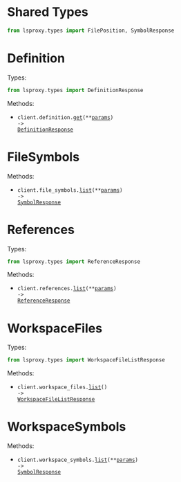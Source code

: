 # Shared Types

```python
from lsproxy.types import FilePosition, SymbolResponse
```

# Definition

Types:

```python
from lsproxy.types import DefinitionResponse
```

Methods:

- <code title="get /definition">client.definition.<a href="./src/lsproxy/resources/definition.py">get</a>(\*\*<a href="src/lsproxy/types/definition_get_params.py">params</a>) -> <a href="./src/lsproxy/types/definition_response.py">DefinitionResponse</a></code>

# FileSymbols

Methods:

- <code title="get /file-symbols">client.file_symbols.<a href="./src/lsproxy/resources/file_symbols.py">list</a>(\*\*<a href="src/lsproxy/types/file_symbol_list_params.py">params</a>) -> <a href="./src/lsproxy/types/shared/symbol_response.py">SymbolResponse</a></code>

# References

Types:

```python
from lsproxy.types import ReferenceResponse
```

Methods:

- <code title="get /references">client.references.<a href="./src/lsproxy/resources/references.py">list</a>(\*\*<a href="src/lsproxy/types/reference_list_params.py">params</a>) -> <a href="./src/lsproxy/types/reference_response.py">ReferenceResponse</a></code>

# WorkspaceFiles

Types:

```python
from lsproxy.types import WorkspaceFileListResponse
```

Methods:

- <code title="get /workspace-files">client.workspace_files.<a href="./src/lsproxy/resources/workspace_files.py">list</a>() -> <a href="./src/lsproxy/types/workspace_file_list_response.py">WorkspaceFileListResponse</a></code>

# WorkspaceSymbols

Methods:

- <code title="get /workspace-symbols">client.workspace_symbols.<a href="./src/lsproxy/resources/workspace_symbols.py">list</a>(\*\*<a href="src/lsproxy/types/workspace_symbol_list_params.py">params</a>) -> <a href="./src/lsproxy/types/shared/symbol_response.py">SymbolResponse</a></code>
